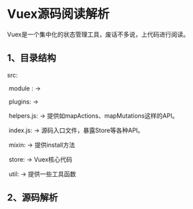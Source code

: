 # Vuex源码阅读解析

Vuex是一个集中化的状态管理工具，废话不多说，上代码进行阅读。

## 1、目录结构

src:

​	module :	->

​	plugins:	->

​	helpers.js:	-> 提供如mapActions、mapMutations这样的API。

​	index.js:	-> 源码入口文件，暴露Store等各种API。

​	mixin:	-> 提供install方法

​	store:	-> Vuex核心代码

​	util:	-> 提供一些工具函数



## 2、源码解析



​	

